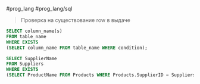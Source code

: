 #prog_lang #prog_lang/sql 

> Проверка на существование row в выдаче

```sql
SELECT column_name(s)
FROM table_name
WHERE EXISTS
(SELECT column_name FROM table_name WHERE condition);
```
```sql
SELECT SupplierName  
FROM Suppliers  
WHERE EXISTS
(SELECT ProductName FROM Products WHERE Products.SupplierID = Suppliers.supplierID AND Price = 22);
```